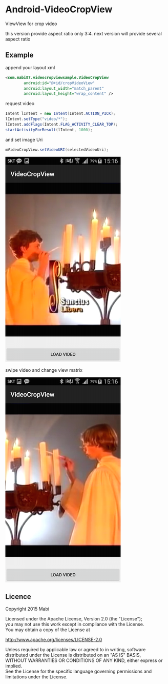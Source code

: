 # Android-VideoCropView
ViewView for crop video

this version provide aspect ratio only 3:4.
next version will provide several aspect ratio

## Example
append your layout xml
```xml
<com.mabi87.videocropviewsample.VideoCropView
        android:id="@+id/cropVideoView"
        android:layout_width="match_parent"
        android:layout_height="wrap_content" />
```

request video
```java
Intent lIntent = new Intent(Intent.ACTION_PICK);
lIntent.setType("video/*");
lIntent.addFlags(Intent.FLAG_ACTIVITY_CLEAR_TOP);
startActivityForResult(lIntent, 1000);
```

and set image Uri
```java
mVideoCropView.setVideoURI(selectedVideoUri);
```

![](./screenshot_01.png)

swipe video and change view matrix

![](./screenshot_02.png)

## Licence
Copyright 2015 Mabi

Licensed under the Apache License, Version 2.0 (the "License");<br/>
you may not use this work except in compliance with the License.<br/>
You may obtain a copy of the License at

http://www.apache.org/licenses/LICENSE-2.0

Unless required by applicable law or agreed to in writing, software<br/>
distributed under the License is distributed on an "AS IS" BASIS,<br/>
WITHOUT WARRANTIES OR CONDITIONS OF ANY KIND, either express or implied.<br/>
See the License for the specific language governing permissions and<br/>
limitations under the License.
